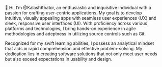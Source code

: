 👋 Hi, I’m @KalashKhator, an enthusiastic and inquisitive individual with a passion for crafting user-centric applications. My goal is to develop intuitive, visually appealing apps with seamless user experiences (UX) and sleek, responsive user interfaces (UI). With proficiency across various platforms and technologies, I bring hands-on experience in agile methodologies and adeptness in utilizing source controls such as Git.

Recognized for my swift learning abilities, I possess an analytical mindset that aids in rapid comprehension and effective problem-solving. My dedication lies in creating software solutions that not only meet user needs but also exceed expectations in usability and design.
<!---
KalashKhator/KalashKhator is a ✨ special ✨ repository because its `README.md` (this file) appears on your GitHub profile.
You can click the Preview link to take a look at your changes.
--->
